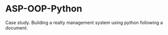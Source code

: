 # ASP-OOP-Python
Case study. Building a realty management system using python following a document.

